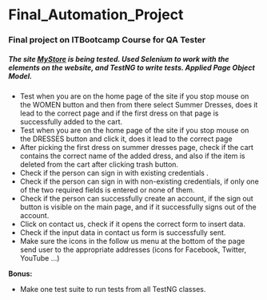 <html>
<h1> Final_Automation_Project</h1>
<h3>Final project on ITBootcamp Course for QA Tester</h3>
<body>
<h5>The site <a href="http://automationpractice.com/index.php">MyStore</a>  is being tested.
Used Selenium to work with the elements on the website, and TestNG to write tests. Applied Page Object Model.</h5>
<ul>
<li>Test when you are on the home page of the site if you stop mouse on the WOMEN button and then from there select Summer Dresses,
 does it lead to the correct page and if the first dress on that page is successfully added to the cart.</li>
 <li>Test when you are on the home page of the site if you stop mouse on the DRESSES button and click it,
does it lead to the correct page</li>
<li>After picking the first dress on summer dresses page, check if the cart contains the correct name of the added dress, and also if the item is deleted from the cart after clicking trash button.</li>
<li>Check if the person can sign in with existing credentials .</li>
<li>Check if the person can sign in with non-existing credentials, if only one of the two required fields is entered or none of them.</li>
<li>Check if the person can successfully create an account, if the sign out button is visible on the main page, and if it successfully signs out of the account.</li>
<li>Click on contact us, check if it opens the correct form to insert data.</li>
<li>Check if the input data in contact us form is successfully sent.</li>
<li>Make sure the icons in the follow us menu at the bottom of the page send user to the appropriate addresses
 (icons for Facebook, Twitter, YouTube ...)</li>
 </ul>
<p><b>Bonus:</b></p>
<ul>
<li>Make one test suite to run tests from all TestNG classes.</li>
</ul>
</body>
</html>
